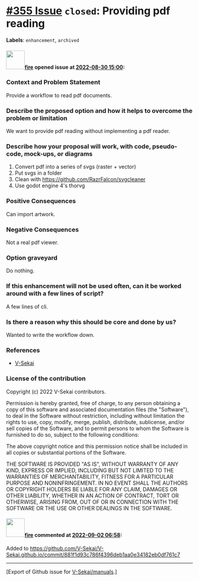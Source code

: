 # [\#355 Issue](https://github.com/V-Sekai/manuals/issues/355) `closed`: Providing pdf reading
**Labels**: `enhancement`, `archived`


#### <img src="https://avatars.githubusercontent.com/u/32321?u=c2e06a3d2b49a467aa907e54aa259516440267cc&v=4" width="50">[fire](https://github.com/fire) opened issue at [2022-08-30 15:00](https://github.com/V-Sekai/manuals/issues/355):

### Context and Problem Statement

Provide a workflow to read pdf documents.

### Describe the proposed option and how it helps to overcome the problem or limitation

We want to provide pdf reading without implementing a pdf reader.

### Describe how your proposal will work, with code, pseudo-code, mock-ups, or diagrams

1. Convert pdf into a series of svgs (raster + vector)
1. Put svgs in a folder
1. Clean with https://github.com/RazrFalcon/svgcleaner
1. Use godot engine 4's thorvg

### Positive Consequences

Can import artwork.

### Negative Consequences

Not a real pdf viewer.

### Option graveyard

Do nothing.

### If this enhancement will not be used often, can it be worked around with a few lines of script?

A few lines of cli.

### Is there a reason why this should be core and done by us?

Wanted to write the workflow down.

### References

- [V-Sekai](https://v-sekai.org/)


### License of the contribution

Copyright (c) 2022 V-Sekai contributors.

Permission is hereby granted, free of charge, to any person obtaining a copy of this software and associated documentation files (the "Software"), to deal in the Software without restriction, including without limitation the rights to use, copy, modify, merge, publish, distribute, sublicense, and/or sell copies of the Software, and to permit persons to whom the Software is furnished to do so, subject to the following conditions:

The above copyright notice and this permission notice shall be included in all copies or substantial portions of the Software.

THE SOFTWARE IS PROVIDED "AS IS", WITHOUT WARRANTY OF ANY KIND, EXPRESS OR IMPLIED, INCLUDING BUT NOT LIMITED TO THE WARRANTIES OF MERCHANTABILITY, FITNESS FOR A PARTICULAR PURPOSE AND NONINFRINGEMENT. IN NO EVENT SHALL THE AUTHORS OR COPYRIGHT HOLDERS BE LIABLE FOR ANY CLAIM, DAMAGES OR OTHER LIABILITY, WHETHER IN AN ACTION OF CONTRACT, TORT OR OTHERWISE, ARISING FROM, OUT OF OR IN CONNECTION WITH THE SOFTWARE OR THE USE OR OTHER DEALINGS IN THE SOFTWARE.


#### <img src="https://avatars.githubusercontent.com/u/32321?u=c2e06a3d2b49a467aa907e54aa259516440267cc&v=4" width="50">[fire](https://github.com/fire) commented at [2022-09-02 06:58](https://github.com/V-Sekai/manuals/issues/355#issuecomment-1235140685):

Added to https://github.com/V-Sekai/V-Sekai.github.io/commit/881f1d93c786f4396deb1aa0e34182eb0df761c7


-------------------------------------------------------------------------------



[Export of Github issue for [V-Sekai/manuals](https://github.com/V-Sekai/manuals).]

